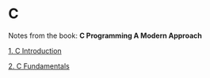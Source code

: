 # C
Notes from the book: **C Programming A Modern Approach**

[1. C Introduction](../C/1.%20C%20Introduction.md)

[2. C Fundamentals](../C/2.%20C%20Fundamentals.md)